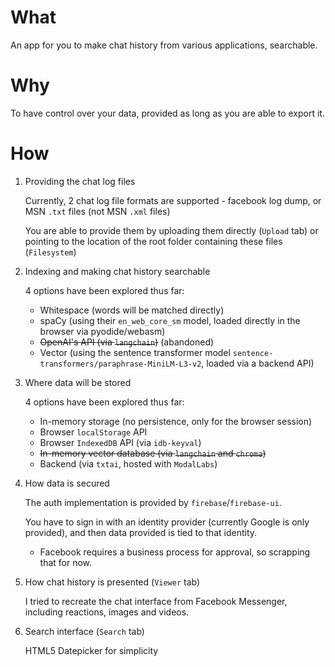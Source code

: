 # What

An app for you to make chat history from various applications, searchable.

# Why

To have control over your data, provided as long as you are able to export it.

# How

1. Providing the chat log files

   Currently, 2 chat log file formats are supported - facebook log dump, or MSN `.txt` files (not MSN `.xml` files)

   You are able to provide them by uploading them directly (`Upload` tab) or pointing to the location of the root folder containing these files (`Filesystem`)

2. Indexing and making chat history searchable

   4 options have been explored thus far:

   - Whitespace (words will be matched directly)
   - spaCy (using their `en_web_core_sm` model, loaded directly in the browser via pyodide/webasm)
   - ~~OpenAI's API (via `langchain`)~~ (abandoned)
   - Vector (using the sentence transformer model `sentence-transformers/paraphrase-MiniLM-L3-v2`, loaded via a backend API)

3. Where data will be stored

   4 options have been explored thus far:

   - In-memory storage (no persistence, only for the browser session)
   - Browser `localStorage` API
   - Browser `IndexedDB` API (via `idb-keyval`)
   - ~~In-memory vector database (via `langchain` and `chroma`)~~
   - Backend (via `txtai`, hosted with `ModalLabs`)

4. How data is secured

   The auth implementation is provided by `firebase`/`firebase-ui`.

   You have to sign in with an identity provider (currently Google is only provided), and then data provided is tied to that identity.

   - Facebook requires a business process for approval, so scrapping that for now.

5. How chat history is presented (`Viewer` tab)

   I tried to recreate the chat interface from Facebook Messenger, including reactions, images and videos.

6. Search interface (`Search` tab)

   HTML5 Datepicker for simplicity
